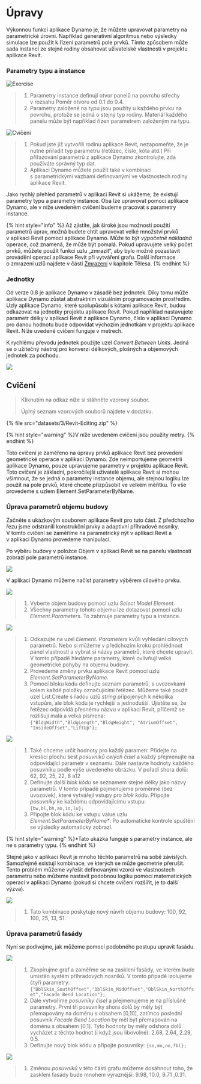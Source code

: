 # Úpravy

Výkonnou funkcí aplikace Dynamo je, že můžete upravovat parametry na parametrické úrovni. Například generativní algoritmus nebo výsledky simulace lze použít k řízení parametrů pole prvků. Tímto způsobem může sada instancí ze stejné rodiny obsahovat uživatelské vlastnosti v projektu aplikace Revit.

### Parametry typu a instance

![Exercise](<../.gitbook/assets/32 (2).jpg>)

> 1. Parametry instance definují otvor panelů na povrchu střechy v rozsahu Poměr otvoru od 0.1 do 0.4.
> 2. Parametry založené na typu jsou použity u každého prvku na povrchu, protože se jedná o stejný typ rodiny. Materiál každého panelu může být například řízen parametrem založeným na typu.

![Cvičení](../.gitbook/assets/params.jpg)

> 1. Pokud jste již vytvořili rodinu aplikace Revit, nezapomeňte, že je nutné přiřadit typ parametru (řetězec, číslo, kóta atd.) Při přiřazování parametrů z aplikace Dynamo zkontrolujte, zda používáte správný typ dat.
> 2. Aplikaci Dynamo můžete použít také v kombinaci s parametrickými vazbami definovanými ve vlastnostech rodiny aplikace Revit.

Jako rychlý přehled parametrů v aplikaci Revit si ukážeme, že existují parametry typu a parametry instance. Oba lze upravovat pomocí aplikace Dynamo, ale v níže uvedeném cvičení budeme pracovat s parametry instance.

{% hint style="info" %}
Až zjistíte, jak široké jsou možnosti použití parametrů úprav, možná budete chtít upravovat velké množství prvků v aplikaci Revit pomocí aplikace Dynamo. Může to být _výpočetně nákladná_ operace, což znamená, že může být pomalá. Pokud upravujete velký počet prvků, můžete použít funkci uzlu „zmrazit“, aby bylo možné pozastavit provádění operací aplikace Revit při vytváření grafu. Další informace o zmrazení uzlů najdete v části [Zmrazení](../essential-nodes-and-concepts/5\_geometry-for-computational-design/5-6\_solids.md#freezing) v kapitole Tělesa. 
{% endhint %}

### Jednotky

Od verze 0.8 je aplikace Dynamo v zásadě bez jednotek. Díky tomu může aplikace Dynamo zůstat abstraktním vizuálním programovacím prostředím. Uzly aplikace Dynamo, které spolupůsobí s kótami aplikace Revit, budou odkazovat na jednotky projektu aplikace Revit. Pokud například nastavujete parametr délky v aplikaci Revit z aplikace Dynamo, číslo v aplikaci Dynamo pro danou hodnotu bude odpovídat výchozím jednotkám v projektu aplikace Revit. Níže uvedené cvičení funguje v metrech.

K rychlému převodu jednotek použijte uzel _Convert Between Units_. Jedná se o užitečný nástroj pro konverzi délkových, plošných a objemových jednotek za pochodu.

![](images/3/editing-units.jpg)

## Cvičení

> Kliknutím na odkaz níže si stáhněte vzorový soubor.
>
> Úplný seznam vzorových souborů najdete v dodatku.

{% file src="datasets/3/Revit-Editing.zip" %}

{% hint style="warning" %}V níže uvedeném cvičení jsou použity metry. {% endhint %}

Toto cvičení je zaměřeno na úpravy prvků aplikace Revit bez provedení geometrické operace v aplikaci Dynamo. Zde neimportujeme geometrii aplikace Dynamo, pouze upravujeme parametry v projektu aplikace Revit. Toto cvičení je základní, pokročilejší uživatelé aplikace Revit si mohou všimnout, že se jedná o parametry instance objemu, ale stejnou logiku lze použít na pole prvků, které chcete přizpůsobit ve velkém měřítku. To vše provedeme s uzlem Element.SetParameterByName.

### Úprava parametrů objemu budovy

Začněte s ukázkovým souborem aplikace Revit pro tuto část. Z předchozího řezu jsme odstranili konstrukční prvky a adaptivní příhradové nosníky. V tomto cvičení se zaměříme na parametrický nýt v aplikaci Revit a v aplikaci Dynamo provedeme manipulaci.

Po výběru budovy v položce Objem v aplikaci Revit se na panelu vlastností zobrazí pole parametrů instance.

![](images/3/editing-exercise01.jpg)

V aplikaci Dynamo můžeme načíst parametry výběrem cílového prvku.

![](images/3/editing-exercise02.jpg)

> 1. Vyberte objem budovy pomocí uzlu _Select Model Element_.
> 2. Všechny parametry tohoto objemu lze dotazovat pomocí uzlu _Element.Parameters_. To zahrnuje parametry typu a instance.

![](images/3/editing-exercise03.jpg)

> 1. Odkazujte na uzel _Element. Parameters_ kvůli vyhledání cílových parametrů. Nebo si můžeme v předchozím kroku prohlédnout panel vlastností a vybrat si názvy parametrů, které chcete upravit. V tomto případě hledáme parametry, které ovlivňují velké geometrické pohyby na objemu budovy.
> 2. Provedeme změny prvku aplikace Revit pomocí uzlu _Element.SetParameterByName_.
> 3. Pomocí bloku kódu definujte seznam parametrů, s uvozovkami kolem každé položky označujícími řetězec. Můžeme také použít uzel List.Create s řadou uzlů _string_ připojených k několika vstupům, ale blok kódu je rychlejší a jednodušší. Ujistěte se, že řetězec odpovídá přesnému názvu v aplikaci Revit, přičemž se rozlišují malá a velká písmena: `{"BldgWidth","BldgLength","BldgHeight", "AtriumOffset", "InsideOffset","LiftUp"};`

![](images/3/editing-exercise04.jpg)

> 1. Také chceme určit hodnoty pro každý parametr. Přidejte na kreslicí plochu šest _posuvníků celých čísel_ a každý přejmenujte na odpovídající parametr v seznamu. Dále nastavte hodnoty každého posuvníku podle výše uvedeného obrázku. V pořadí shora dolů: 62, 92, 25, 22, 8 a12
> 2. Definujte další _blok kódu_ se seznamem stejné délky jako názvy parametrů. V tomto případě pojmenujeme proměnné (bez uvozovek), které vytvářejí vstupy pro _blok kódu_. Připojte _posuvníky_ ke každému odpovídajícímu vstupu: `{bw,bl,bh,ao,io,lu};`
> 3. Připojte blok kódu ke vstupu value uzlu _Element.SetParameterByName*_. Po automatické kontrole spuštění se výsledky automaticky zobrazí.

{% hint style="warning" %}*Tato ukázka funguje s parametry instance, ale ne s parametry typu. {% endhint %}

Stejně jako v aplikaci Revit je mnoho těchto parametrů na sobě závislých. Samozřejmě existují kombinace, ve kterých se může geometrie přerušit. Tento problém můžeme vyřešit definovanými vzorci ve vlastnostech parametru nebo můžeme nastavit podobnou logiku pomocí matematických operací v aplikaci Dynamo (pokud si chcete cvičení rozšířit, je to další výzva).

![](images/3/editing-exercise05.jpg)

> 1. Tato kombinace poskytuje nový návrh objemu budovy: 100, 92, 100, 25, 13, 51.

### Úprava parametrů fasády

Nyní se podívejme, jak můžeme pomocí podobného postupu upravit fasádu.

![](images/3/editing-exercise06.jpg)

> 1. Zkopírujme graf a zaměřme se na zasklení fasády, ve kterém bude umístěn systém příhradových nosníků. V tomto případě izolujeme čtyři parametry: `{"DblSkin_SouthOffset","DblSkin_MidOffset","DblSkin_NorthOffset","Facade Bend Location"};`
> 2. Dále vytvoříme _posuvníky čísel_ a přejmenujeme je na příslušné parametry. První tři posuvníky shora dolů by měly být přemapovány na doménu s obsahem [0,10], zatímco poslední posuvník _Facade Bend Location_ by měl být přemapován na doménu s obsahem [0,1]. Tyto hodnoty by měly odshora dolů vycházet z těchto hodnot (i když jsou libovolné): 2.68, 2.64, 2.29, 0.5.
> 3. Definujte nový blok kódu a připojte posuvníky: `{so,mo,no,fbl};`

![](images/3/editing-exercise07.jpg)

> 1. Změnou _posuvníků_ v této části grafu můžeme dosáhnout toho, že zasklení fasády bude mnohem výraznější: 9.98, 10.0, 9.71 ,0.31.
